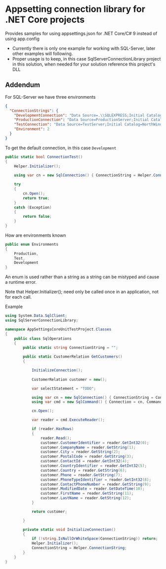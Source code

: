 # Appsetting connection library for .NET Core projects

Provides samples for using appsettings.json for .NET Core/C# 9 instead of using app.config

- Currently there is only one example for working with SQL-Server, later other examples will following.
- Proper usage is to keep, in this case SqlServerConnectionLibrary project in this solution, when needed for your solution reference this project's DLL

## Addendum

For SQL-Server we have three environments

```json
{
  "ConnectionStrings": {
    "DevelopmentConnection": "Data Source=.\\SQLEXPRESS;Initial Catalog=NorthWind2020;Integrated Security=True",
    "ProductionConnection": "Data Source=ProductionServer;Initial Catalog=NorthWind2020;Integrated Security=True",
    "TestConnection": "Data Source=TestServer;Initial Catalog=NorthWind2020;Integrated Security=True",
    "Environment": 2
  }
}
```

To get the default connection, in this case `Development`

```csharp
public static bool ConnectionTest()
{
    Helper.Initializer();
    
    using var cn = new SqlConnection() { ConnectionString = Helper.ConnectionString };

    try
    {
        cn.Open();
        return true;
    }
    catch (Exception)
    {
        return false;
    }
}
```

How are environments known

```csharp
public enum Environments
{
    Production,
    Test,
    Development
}
```

An enum is used rather than a string as a string can be mistyped and cause a runtime error.

Note that Helper.Initializer(); need only be called once in an application, not for each call.

Example

```csharp
using System.Data.SqlClient;
using SqlServerConnectionLibrary;

namespace AppSettingsCoreUnitTestProject.Classes
{
    public class SqlOperations
    {
        public static string ConnectionString = "";

        public static CustomerRelation GetCustomers()
        {

            InitializeConnection();
            
            CustomerRelation customer = new();

            var selectStatement = "TODO";

            using var cn = new SqlConnection() { ConnectionString = ConnectionString };
            using var cmd = new SqlCommand() { Connection = cn, CommandText = selectStatement };

            cn.Open();

            var reader = cmd.ExecuteReader();

            if (reader.HasRows)
            {
                reader.Read();
                customer.CustomerIdentifier = reader.GetInt32(0);
                customer.CompanyName = reader.GetString(1);
                customer.City = reader.GetString(2);
                customer.PostalCode = reader.GetString(3);
                customer.ContactId = reader.GetInt32(4);
                customer.CountryIdentifier = reader.GetInt32(5);
                customer.Country = reader.GetString(6);
                customer.Phone = reader.GetString(7);
                customer.PhoneTypeIdentifier = reader.GetInt32(8);
                customer.ContactPhoneNumber = reader.GetString(9);
                customer.ModifiedDate = reader.GetDateTime(10);
                customer.FirstName = reader.GetString(11);
                customer.LastName = reader.GetString(12);
            }

            return customer;

        }

        private static void InitializeConnection()
        {
            if (!string.IsNullOrWhiteSpace(ConnectionString)) return;
            Helper.Initializer();
            ConnectionString = Helper.ConnectionString;
        }
    }
}
```